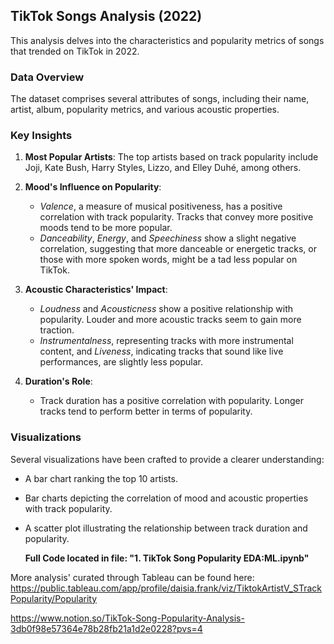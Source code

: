 

## TikTok Songs Analysis (2022)

This analysis delves into the characteristics and popularity metrics of songs that trended on TikTok in 2022.

### Data Overview

The dataset comprises several attributes of songs, including their name, artist, album, popularity metrics, and various acoustic properties.

### Key Insights

1. **Most Popular Artists**: The top artists based on track popularity include Joji, Kate Bush, Harry Styles, Lizzo, and Elley Duhé, among others.

2. **Mood's Influence on Popularity**:
    - *Valence*, a measure of musical positiveness, has a positive correlation with track popularity. Tracks that convey more positive moods tend to be more popular.
    - *Danceability*, *Energy*, and *Speechiness* show a slight negative correlation, suggesting that more danceable or energetic tracks, or those with more spoken words, might be a tad less popular on TikTok.

3. **Acoustic Characteristics' Impact**:
    - *Loudness* and *Acousticness* show a positive relationship with popularity. Louder and more acoustic tracks seem to gain more traction.
    - *Instrumentalness*, representing tracks with more instrumental content, and *Liveness*, indicating tracks that sound like live performances, are slightly less popular.

4. **Duration's Role**:
    - Track duration has a positive correlation with popularity. Longer tracks tend to perform better in terms of popularity.

### Visualizations

Several visualizations have been crafted to provide a clearer understanding:
- A bar chart ranking the top 10 artists.
- Bar charts depicting the correlation of mood and acoustic properties with track popularity.
- A scatter plot illustrating the relationship between track duration and popularity.

  **Full Code located in file: "1. TikTok Song Popularity EDA:ML.ipynb"**


More analysis' curated through Tableau can be found here: https://public.tableau.com/app/profile/daisia.frank/viz/TiktokArtistV_STrackPopularity/Popularity

https://www.notion.so/TikTok-Song-Popularity-Analysis-3db0f98e57364e78b28fb21a1d2e0228?pvs=4
